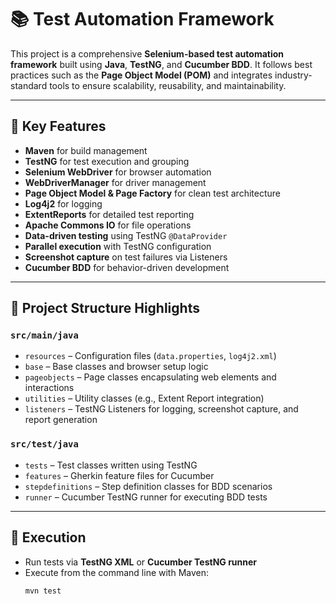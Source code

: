 # 📚 Test Automation Framework

This project is a comprehensive **Selenium-based test automation framework** built using **Java**, **TestNG**, and **Cucumber BDD**. It follows best practices such as the **Page Object Model (POM)** and integrates industry-standard tools to ensure scalability, reusability, and maintainability.

---

## 🔧 Key Features

- **Maven** for build management  
- **TestNG** for test execution and grouping  
- **Selenium WebDriver** for browser automation  
- **WebDriverManager** for driver management  
- **Page Object Model & Page Factory** for clean test architecture  
- **Log4j2** for logging  
- **ExtentReports** for detailed test reporting  
- **Apache Commons IO** for file operations  
- **Data-driven testing** using TestNG `@DataProvider`  
- **Parallel execution** with TestNG configuration  
- **Screenshot capture** on test failures via Listeners  
- **Cucumber BDD** for behavior-driven development  

---

## 📁 Project Structure Highlights

### `src/main/java`

- `resources` – Configuration files (`data.properties`, `log4j2.xml`)  
- `base` – Base classes and browser setup logic  
- `pageobjects` – Page classes encapsulating web elements and interactions  
- `utilities` – Utility classes (e.g., Extent Report integration)  
- `listeners` – TestNG Listeners for logging, screenshot capture, and report generation  

### `src/test/java`

- `tests` – Test classes written using TestNG  
- `features` – Gherkin feature files for Cucumber  
- `stepdefinitions` – Step definition classes for BDD scenarios  
- `runner` – Cucumber TestNG runner for executing BDD tests  

---

## 🚀 Execution

- Run tests via **TestNG XML** or **Cucumber TestNG runner**  
- Execute from the command line with Maven:  
  ```bash
  mvn test

